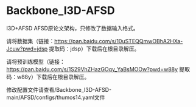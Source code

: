 # Backbone_I3D-AFSD
I3D+AFSD AFSD原论文架构，只修改了数据输入格式。

请将数据集（链接：https://pan.baidu.com/s/10uSTEQQmwOBhA2HXa-Jcuw?pwd=jdsp 提取码：jdsp）下载后在根目录解压。

请将预训练模型（链接：https://pan.baidu.com/s/1S29VhZHazGOqy_YaBsMOOw?pwd=w88y 提取码：w88y）下载后在根目录解压。


修改配置文件请查看/Backbone_I3D-AFSD-main/AFSD/configs/thumos14.yaml文件
